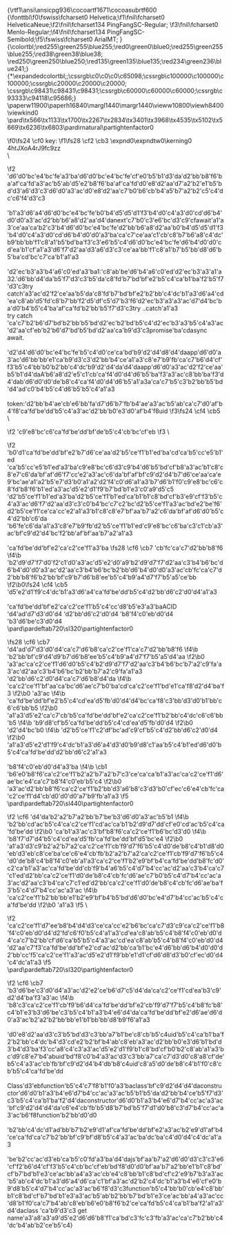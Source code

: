 {\rtf1\ansi\ansicpg936\cocoartf1671\cocoasubrtf600
{\fonttbl\f0\fswiss\fcharset0 Helvetica;\f1\fnil\fcharset0 HelveticaNeue;\f2\fnil\fcharset134 PingFangSC-Regular;
\f3\fnil\fcharset0 Menlo-Regular;\f4\fnil\fcharset134 PingFangSC-Semibold;\f5\fswiss\fcharset0 ArialMT;
}
{\colortbl;\red255\green255\blue255;\red0\green0\blue0;\red255\green255\blue255;\red38\green38\blue38;
\red250\green250\blue250;\red135\green135\blue135;\red234\green236\blue241;}
{\*\expandedcolortbl;;\cssrgb\c0\c0\c0\c65098;\cssrgb\c100000\c100000\c100000;\cssrgb\c20000\c20000\c20000;
\cssrgb\c98431\c98431\c98431;\cssrgb\c60000\c60000\c60000;\cssrgb\c93333\c94118\c95686;}
\paperw11900\paperh16840\margl1440\margr1440\vieww10800\viewh8400\viewkind0
\pard\tx566\tx1133\tx1700\tx2267\tx2834\tx3401\tx3968\tx4535\tx5102\tx5669\tx6236\tx6803\pardirnatural\partightenfactor0

\f0\fs24 \cf0 key:
\f1\fs28 \cf2 \cb3 \expnd0\expndtw0\kerning0
4htJXoA4rJ9fc9zz\
\

\f2 \'d6\'d0\'bc\'e4\'bc\'fe\'a3\'ba\'d6\'d0\'bc\'e4\'bc\'fe\'cf\'e0\'b5\'b1\'d3\'da\'d2\'bb\'b8\'f6\'ba\'af\'ca\'fd\'a3\'ac\'b5\'ab\'d5\'e2\'b8\'f6\'ba\'af\'ca\'fd\'d0\'e8\'d2\'aa\'d7\'a2\'b2\'e1\'b5\'bd\'d3\'a6\'d3\'c3\'d6\'d0\'a3\'ac\'d0\'e8\'d2\'aa\'c7\'b0\'b6\'cb\'b4\'a5\'b7\'a2\'b2\'c5\'c4\'dc\'c6\'f4\'d3\'c3\
\
\'b1\'a3\'d6\'a4\'d6\'d0\'bc\'e4\'bc\'fe\'b0\'b4\'d5\'d5\'d1\'f3\'b4\'d0\'c4\'a3\'d0\'cd\'d6\'b4\'d0\'d0\'a3\'ac\'d2\'bb\'b6\'a8\'d2\'aa\'d4\'danext\'c7\'b0\'c3\'e6\'bc\'d3\'c9\'cfawait\'a1\'a3\'ce\'aa\'ca\'b2\'c3\'b4\'d6\'d0\'bc\'e4\'bc\'fe\'d2\'bb\'b6\'a8\'d2\'aa\'b0\'b4\'d5\'d5\'d1\'f3\'b4\'d0\'c4\'a3\'d0\'cd\'d6\'b4\'d0\'d0\'a3\'ba\'ca\'c7\'ce\'aa\'c1\'cb\'c8\'b7\'b6\'a8\'c4\'dc\'b9\'bb\'bb\'f1\'c8\'a1\'b5\'bd\'ba\'f3\'c3\'e6\'b5\'c4\'d6\'d0\'bc\'e4\'bc\'fe\'d6\'b4\'d0\'d0\'cd\'ea\'b1\'cf\'a1\'a3\'d6\'f7\'d2\'aa\'d3\'a6\'d3\'c3\'ce\'aa\'bb\'f1\'c8\'a1\'b7\'b5\'bb\'d8\'d6\'b5\'ba\'cd\'bc\'c7\'ca\'b1\'a1\'a3\
\
\'d2\'ec\'b3\'a3\'b4\'a6\'c0\'ed\'a3\'ba1:\'c8\'ab\'be\'d6\'b4\'a6\'c0\'ed\'d2\'ec\'b3\'a3\'a1\'a32.\'d6\'bb\'d4\'da\'b5\'f7\'d3\'c3\'b5\'da\'c8\'fd\'b7\'bd\'bf\'e2\'b5\'c4\'ca\'b1\'ba\'f2\'b5\'f7\'d3\'c3try catch\'a3\'ac\'d2\'f2\'ce\'aa\'b5\'da\'c8\'fd\'b7\'bd\'bf\'e2\'b2\'bb\'c4\'dc\'b1\'a3\'d6\'a4\'cd\'ea\'c8\'ab\'d5\'fd\'c8\'b7\'bb\'f2\'d5\'df\'c5\'d7\'b3\'f6\'d2\'ec\'b3\'a3\'a3\'ac\'d7\'d4\'bc\'ba\'d0\'b4\'b5\'c4\'ba\'af\'ca\'fd\'b2\'bb\'b5\'f7\'d3\'c3try ..catch\'a1\'a3\
try catch \'ca\'c7\'b2\'b6\'d7\'bd\'b2\'bb\'b5\'bd\'d2\'ec\'b2\'bd\'b5\'c4\'d2\'ec\'b3\'a3\'b5\'c4\'a3\'ac\'d2\'aa\'cf\'eb\'b2\'b6\'d7\'bd\'b5\'bd\'d2\'aa\'ca\'b9\'d3\'c3promise\'ba\'cdasync await.\
\
\'d2\'d4\'d6\'d0\'bc\'e4\'bc\'fe\'b5\'c4\'d0\'ce\'ca\'bd\'b9\'d2\'d4\'d8\'d4\'daapp\'d6\'d0\'a3\'ac\'d6\'bb\'bb\'e1\'ca\'b9\'d3\'c3\'d2\'bb\'b4\'ce\'a1\'a3\'c8\'e7\'b9\'fb\'ca\'c7\'b6\'d4\'cf\'f3\'b5\'c4\'bb\'b0\'b2\'bb\'c4\'dc\'b9\'d2\'d4\'da\'d4\'daapp\'d6\'d0\'a3\'ac\'d2\'f2\'ce\'aa\'b5\'b1\'d4\'daA\'b6\'a8\'d2\'e5\'c1\'cb\'ca\'f4\'d0\'d4\'d6\'b5\'ba\'f3\'a3\'ac\'c8\'bb\'ba\'f3\'d4\'dab\'d6\'d0\'d0\'de\'b8\'c4\'ca\'f4\'d0\'d4\'d6\'b5\'a1\'a3a\'ca\'c7\'b5\'c3\'b2\'bb\'b5\'bd\'d4\'ad\'c0\'b4\'b5\'c4\'d6\'b5\'b5\'c4\'a1\'a3\
\
token:\'d2\'bb\'b4\'ae\'cb\'e6\'bb\'fa\'d7\'d6\'b7\'fb\'b4\'ae\'a3\'ac\'b5\'ab\'ca\'c7\'d0\'af\'b4\'f8\'ca\'fd\'be\'dd\'b5\'c4\'a3\'ac\'d2\'bb\'b0\'e3\'d0\'af\'b4\'f8uid
\f3\fs24 \cf4 \cb5 \
\

\f2 \'c9\'e8\'bc\'c6\'ca\'fd\'be\'dd\'bf\'de\'b5\'c4\'cb\'bc\'cf\'eb
\f3 \

\f2 \'b0\'d1\'ca\'fd\'be\'dd\'bf\'e2\'b7\'d6\'ce\'aa\'d2\'b5\'ce\'f1\'b1\'ed\'ba\'cd\'ca\'b5\'cc\'e5\'b1\'ed\
\'ca\'b5\'cc\'e5\'b1\'ed\'a3\'ba\'c9\'e8\'bc\'c6\'d3\'c9\'b4\'d6\'b5\'bd\'cf\'b8\'a3\'ac\'b1\'c8\'c8\'e7\'c6\'da\'bf\'af\'d6\'f7\'cc\'e2\'a3\'ac\'c6\'da\'bf\'af\'bf\'c9\'d2\'d4\'b7\'d6\'ce\'aa\'ca\'e9\'bc\'ae\'a1\'a2\'b5\'e7\'d3\'b0\'a1\'a2\'d2\'f4\'c0\'d6\'a1\'a3\'b7\'d6\'b1\'f0\'c9\'e8\'bc\'c6\'c8\'fd\'b8\'f6\'b1\'ed\'a3\'ac\'d5\'e2\'d1\'f9\'b7\'bd\'b1\'e3\'c0\'a9\'d5\'c5\
\'d2\'b5\'ce\'f1\'b1\'ed\'a3\'ba\'d2\'b5\'ce\'f1\'b1\'ed\'ca\'b1\'b1\'c8\'bd\'cf\'b3\'e9\'cf\'f3\'b5\'c4\'a3\'ac\'d6\'f7\'d2\'aa\'d3\'c3\'c0\'b4\'bc\'c7\'c2\'bc\'d2\'b5\'ce\'f1\'a3\'ac\'bd\'e2\'be\'f6\'d2\'b5\'ce\'f1\'ce\'ca\'cc\'e2\'a1\'a3\'b1\'c8\'c8\'e7\'bf\'aa\'b7\'a2\'c6\'da\'bf\'af\'d6\'d0\'b5\'c4\'d2\'bb\'c6\'da \'b6\'fe\'c6\'da\'a1\'a3\'c8\'e7\'b9\'fb\'d2\'b5\'ce\'f1\'b1\'ed\'c9\'e8\'bc\'c6\'ba\'c3\'c1\'cb\'a3\'ac\'bf\'c9\'d2\'d4\'bc\'f2\'bb\'af\'bf\'aa\'b7\'a2\'a1\'a3\
\
\'ca\'fd\'be\'dd\'bf\'e2\'ca\'c2\'ce\'f1\'a3\'ba
\fs28 \cf6 \cb7 \'cb\'fc\'ca\'c7\'d2\'bb\'b8\'f6
\f4\b \'b2\'d9\'d7\'f7\'d0\'f2\'c1\'d0\'a3\'ac\'d5\'e2\'d0\'a9\'b2\'d9\'d7\'f7\'d2\'aa\'c3\'b4\'b6\'bc\'d6\'b4\'d0\'d0\'a3\'ac\'d2\'aa\'c3\'b4\'b6\'bc\'b2\'bb\'d6\'b4\'d0\'d0\'a3\'ac\'cb\'fc\'ca\'c7\'d2\'bb\'b8\'f6\'b2\'bb\'bf\'c9\'b7\'d6\'b8\'ee\'b5\'c4\'b9\'a4\'d7\'f7\'b5\'a5\'ce\'bb
\f2\b0\fs24 \cf4 \cb5 \'d5\'e2\'d1\'f9\'c4\'dc\'b1\'a3\'d6\'a4\'ca\'fd\'be\'dd\'b5\'c4\'d2\'bb\'d6\'c2\'d0\'d4\'a1\'a3\
\
\'ca\'fd\'be\'dd\'bf\'e2\'ca\'c2\'ce\'f1\'b5\'c4\'cc\'d8\'b5\'e3\'a3\'baACID \'d4\'ad\'d7\'d3\'d0\'d4 \'d2\'bb\'d6\'c2\'d0\'d4  \'b8\'f4\'c0\'eb\'d0\'d4 \'b3\'d6\'be\'c3\'d0\'d4\
\pard\pardeftab720\sl320\partightenfactor0

\fs28 \cf6 \cb7 \'d4\'ad\'d7\'d3\'d0\'d4\'ca\'c7\'d6\'b8\'ca\'c2\'ce\'f1\'ca\'c7\'d2\'bb\'b8\'f6
\f4\b \'b2\'bb\'bf\'c9\'d4\'d9\'b7\'d6\'b8\'ee\'b5\'c4\'b9\'a4\'d7\'f7\'b5\'a5\'d4\'aa
\f2\b0 \'a3\'ac\'ca\'c2\'ce\'f1\'d6\'d0\'b5\'c4\'b2\'d9\'d7\'f7\'d2\'aa\'c3\'b4\'b6\'bc\'b7\'a2\'c9\'fa\'a3\'ac\'d2\'aa\'c3\'b4\'b6\'bc\'b2\'bb\'b7\'a2\'c9\'fa\'a1\'a3\
\'d2\'bb\'d6\'c2\'d0\'d4\'ca\'c7\'d6\'b8\'d4\'da
\f4\b \'ca\'c2\'ce\'f1\'bf\'aa\'ca\'bc\'d6\'ae\'c7\'b0\'ba\'cd\'ca\'c2\'ce\'f1\'bd\'e1\'ca\'f8\'d2\'d4\'ba\'f3
\f2\b0 \'a3\'ac
\f4\b \'ca\'fd\'be\'dd\'bf\'e2\'b5\'c4\'cd\'ea\'d5\'fb\'d0\'d4\'d4\'bc\'ca\'f8\'c3\'bb\'d3\'d0\'b1\'bb\'c6\'c6\'bb\'b5
\f2\b0 \'a1\'a3\'d5\'e2\'ca\'c7\'cb\'b5\'ca\'fd\'be\'dd\'bf\'e2\'ca\'c2\'ce\'f1\'b2\'bb\'c4\'dc\'c6\'c6\'bb\'b5
\f4\b \'b9\'d8\'cf\'b5\'ca\'fd\'be\'dd\'b5\'c4\'cd\'ea\'d5\'fb\'d0\'d4
\f2\b0 \'d2\'d4\'bc\'b0
\f4\b \'d2\'b5\'ce\'f1\'c2\'df\'bc\'ad\'c9\'cf\'b5\'c4\'d2\'bb\'d6\'c2\'d0\'d4
\f2\b0 \'a1\'a3\'d5\'e2\'d1\'f9\'c4\'dc\'b1\'a3\'d6\'a4\'d3\'d0\'b9\'d8\'c1\'aa\'b5\'c4\'b1\'ed\'d6\'d0\'b5\'c4\'ca\'fd\'be\'dd\'d2\'bb\'d6\'c2\'a1\'a3\
\
\'b8\'f4\'c0\'eb\'d0\'d4\'a3\'ba
\f4\b \cb1 \'b6\'e0\'b8\'f6\'ca\'c2\'ce\'f1\'b2\'a2\'b7\'a2\'b7\'c3\'ce\'ca\'ca\'b1\'a3\'ac\'ca\'c2\'ce\'f1\'d6\'ae\'bc\'e4\'ca\'c7\'b8\'f4\'c0\'eb\'b5\'c4
\f2\b0 \'a3\'ac\'d2\'bb\'b8\'f6\'ca\'c2\'ce\'f1\'b2\'bb\'d3\'a6\'b8\'c3\'d3\'b0\'cf\'ec\'c6\'e4\'cb\'fc\'ca\'c2\'ce\'f1\'d4\'cb\'d0\'d0\'d0\'a7\'b9\'fb\'a1\'a3
\f5 \
\pard\pardeftab720\sl440\partightenfactor0

\f2 \cf6 \'d4\'da\'b2\'a2\'b7\'a2\'bb\'b7\'be\'b3\'d6\'d0\'a3\'ac\'b5\'b1
\f4\b \'b2\'bb\'cd\'ac\'b5\'c4\'ca\'c2\'ce\'f1\'cd\'ac\'ca\'b1\'b2\'d9\'d7\'dd\'cf\'e0\'cd\'ac\'b5\'c4\'ca\'fd\'be\'dd
\f2\b0 \'ca\'b1\'a3\'ac\'c3\'bf\'b8\'f6\'ca\'c2\'ce\'f1\'b6\'bc\'d3\'d0
\f4\b \'b8\'f7\'d7\'d4\'b5\'c4\'cd\'ea\'d5\'fb\'ca\'fd\'be\'dd\'bf\'d5\'bc\'e4
\f2\b0 \'a1\'a3\'d3\'c9\'b2\'a2\'b7\'a2\'ca\'c2\'ce\'f1\'cb\'f9\'d7\'f6\'b5\'c4\'d0\'de\'b8\'c4\'b1\'d8\'d0\'eb\'d3\'eb\'c8\'ce\'ba\'ce\'c6\'e4\'cb\'fb\'b2\'a2\'b7\'a2\'ca\'c2\'ce\'f1\'cb\'f9\'d7\'f6\'b5\'c4\'d0\'de\'b8\'c4\'b8\'f4\'c0\'eb\'a1\'a3\'ca\'c2\'ce\'f1\'b2\'e9\'bf\'b4\'ca\'fd\'be\'dd\'b8\'fc\'d0\'c2\'ca\'b1\'a3\'ac\'ca\'fd\'be\'dd\'cb\'f9\'b4\'a6\'b5\'c4\'d7\'b4\'cc\'ac\'d2\'aa\'c3\'b4\'ca\'c7\'c1\'ed\'d2\'bb\'ca\'c2\'ce\'f1\'d0\'de\'b8\'c4\'cb\'fc\'d6\'ae\'c7\'b0\'b5\'c4\'d7\'b4\'cc\'ac\'a3\'ac\'d2\'aa\'c3\'b4\'ca\'c7\'c1\'ed\'d2\'bb\'ca\'c2\'ce\'f1\'d0\'de\'b8\'c4\'cb\'fc\'d6\'ae\'ba\'f3\'b5\'c4\'d7\'b4\'cc\'ac\'a3\'ac
\f4\b \'ca\'c2\'ce\'f1\'b2\'bb\'bb\'e1\'b2\'e9\'bf\'b4\'b5\'bd\'d6\'d0\'bc\'e4\'d7\'b4\'cc\'ac\'b5\'c4\'ca\'fd\'be\'dd
\f2\b0 \'a1\'a3
\f5 \

\f2 \'ca\'c2\'ce\'f1\'d7\'ee\'b8\'b4\'d4\'d3\'ce\'ca\'cc\'e2\'b6\'bc\'ca\'c7\'d3\'c9\'ca\'c2\'ce\'f1\'b8\'f4\'c0\'eb\'d0\'d4\'d2\'fd\'c6\'f0\'b5\'c4\'a1\'a3\'cd\'ea\'c8\'ab\'b5\'c4\'b8\'f4\'c0\'eb\'d0\'d4\'ca\'c7\'b2\'bb\'cf\'d6\'ca\'b5\'b5\'c4\'a3\'ac\'cd\'ea\'c8\'ab\'b5\'c4\'b8\'f4\'c0\'eb\'d0\'d4\'d2\'aa\'c7\'f3\'ca\'fd\'be\'dd\'bf\'e2\'cd\'ac\'d2\'bb\'ca\'b1\'bc\'e4\'d6\'bb\'d6\'b4\'d0\'d0\'d2\'bb\'cc\'f5\'ca\'c2\'ce\'f1\'a3\'ac\'d5\'e2\'d1\'f9\'bb\'e1\'d1\'cf\'d6\'d8\'d3\'b0\'cf\'ec\'d0\'d4\'c4\'dc\'a1\'a3
\f5 \
\pard\pardeftab720\sl320\partightenfactor0

\f2 \cf6 \cb7 \'b3\'d6\'be\'c3\'d0\'d4\'a3\'ac\'d2\'e2\'ce\'b6\'d7\'c5\'d4\'da\'ca\'c2\'ce\'f1\'cd\'ea\'b3\'c9\'d2\'d4\'ba\'f3\'a3\'ac
\f4\b \'b8\'c3\'ca\'c2\'ce\'f1\'cb\'f9\'b6\'d4\'ca\'fd\'be\'dd\'bf\'e2\'cb\'f9\'d7\'f7\'b5\'c4\'b8\'fc\'b8\'c4\'b1\'e3\'b3\'d6\'be\'c3\'b5\'c4\'b1\'a3\'b4\'e6\'d4\'da\'ca\'fd\'be\'dd\'bf\'e2\'d6\'ae\'d6\'d0\'a3\'ac\'b2\'a2\'b2\'bb\'bb\'e1\'b1\'bb\'bb\'d8\'b9\'f6\'a1\'a3\
\
\'d0\'e8\'d2\'aa\'d3\'c3\'b5\'bd\'d3\'c3\'bb\'a7\'b1\'be\'c8\'cb\'b5\'c4uid\'b5\'c4\'ca\'b1\'ba\'f2\'b2\'bb\'c4\'dc\'b4\'d3\'cd\'e2\'b2\'bf\'b4\'ab\'c8\'eb\'a3\'ac\'d2\'bb\'b0\'e3\'d6\'b1\'bd\'d3\'b4\'d3\'ba\'f3\'cc\'a8\'c4\'c3\'a3\'ac\'d5\'e2\'d1\'f9\'b1\'c8\'bd\'cf\'b0\'b2\'c8\'ab\'a1\'a3\'bc\'d9\'c8\'e7\'b4\'abuid\'bd\'f8\'c0\'b4\'a3\'ac\'d3\'c3\'bb\'a7\'ca\'c7\'d3\'d0\'c8\'a8\'cf\'de\'b5\'c4\'a3\'ac\'cb\'fb\'bf\'c9\'d2\'d4\'b4\'db\'b8\'c4uid\'c8\'a5\'d0\'de\'b8\'c4\'b1\'f0\'c8\'cb\'b5\'c4\'ca\'fd\'be\'dd\
\
Class\'d3\'ebfunction\'b5\'c4\'c7\'f8\'b1\'f0\'a3\'baclass\'bf\'c9\'d2\'d4\'d4\'daconstructor\'d6\'d0\'b1\'a3\'b4\'e6\'d7\'b4\'cc\'ac\'a3\'ac\'b5\'b1\'b5\'da\'d2\'bb\'b4\'ce\'b5\'f7\'d3\'c3\'b5\'c4\'ca\'b1\'ba\'f2\'d4\'daconstructor\'d6\'d0\'b1\'a3\'b4\'e6\'d7\'b4\'cc\'ac\'a3\'ac\'bf\'c9\'d2\'d4\'d4\'da\'c6\'e4\'cb\'fb\'b5\'d8\'b7\'bd\'b5\'f7\'d1\'d0\'b8\'c3\'d7\'b4\'cc\'ac\'a3\'ac\'b6\'f8function\'b2\'bb\'d0\'d0\
\
\'b2\'bb\'c4\'dc\'d1\'ad\'bb\'b7\'b2\'e9\'d1\'af\'ca\'fd\'be\'dd\'bf\'e2\'a3\'ac\'b2\'e9\'d1\'af\'b4\'ce\'ca\'fd\'ca\'c7\'b2\'bb\'bf\'c9\'bf\'d8\'b5\'c4\'a3\'ac\'ba\'dc\'ba\'c4\'d0\'d4\'c4\'dc\'a1\'a3\
\
\'be\'b2\'cc\'ac\'d3\'eb\'ca\'b5\'c0\'fd\'a3\'ba\'d4\'dajs\'bf\'aa\'b7\'a2\'d6\'d0\'d3\'c3\'c3\'e6\'cf\'f2\'b6\'d4\'cf\'f3\'b5\'c4\'cb\'bc\'cf\'eb\'bd\'f8\'d0\'d0\'bf\'aa\'b7\'a2\'bb\'e1\'b1\'c8\'bd\'cf\'b7\'bd\'b1\'e3\'ce\'ac\'bb\'a4\'a3\'ac\'cb\'e4\'c8\'bb\'b1\'c8\'bd\'cf\'c2\'e9\'b7\'b3\'a3\'ac\'b5\'ab\'c4\'dc\'b1\'a3\'d6\'a4\'d6\'ca\'c1\'bf\'a3\'ac\'d2\'b2\'c4\'dc\'b1\'a3\'b4\'e6\'cf\'e0\'b9\'d8\'b5\'c4\'d7\'b4\'cc\'ac\'a3\'ac\'b6\'f8\'d3\'c3function\'b5\'c4\'bb\'b0\'cb\'e4\'c8\'bb\'b1\'c8\'bd\'cf\'b7\'bd\'b1\'e3\'a3\'ac\'b5\'ab\'b2\'bb\'b7\'bd\'b1\'e3\'ce\'ac\'bb\'a4\'a3\'ac\'cc\'d8\'b1\'f0\'ca\'c7\'b4\'ab\'c8\'eb\'b6\'e0\'b8\'f6\'b2\'ce\'ca\'fd\'b5\'c4\'ca\'b1\'ba\'f2\'a1\'a3\'d4\'daclass \'ca\'b9\'d3\'c3 get name\'a3\'a8\'a3\'a9\'d5\'e2\'d6\'d6\'b8\'f1\'ca\'bd\'c3\'fc\'c3\'fb\'a3\'ac\'ca\'c7\'b2\'bb\'c4\'dc\'b4\'ab\'b2\'ce\'b5\'c4}
